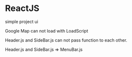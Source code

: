 # ReactJS
simple project ui

Google Map can not load with LoadScript

Header.js and SideBar.js can not pass function to each other.

Header.js and SideBar.js => MenuBar.js
